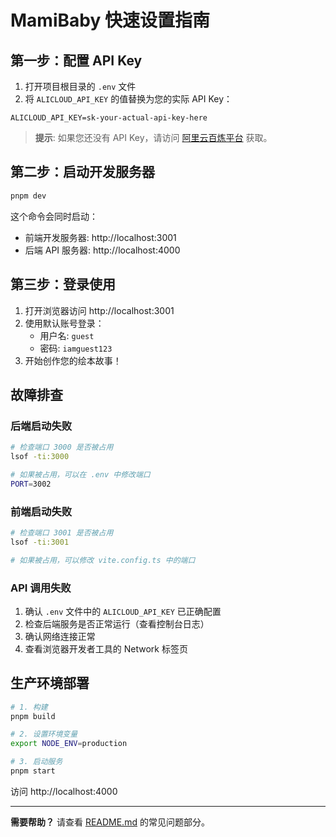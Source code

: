 # MamiBaby 快速设置指南

## 第一步：配置 API Key

1. 打开项目根目录的 `.env` 文件
2. 将 `ALICLOUD_API_KEY` 的值替换为您的实际 API Key：

```env
ALICLOUD_API_KEY=sk-your-actual-api-key-here
```

> **提示**: 如果您还没有 API Key，请访问 [阿里云百炼平台](https://bailian.console.aliyun.com/) 获取。

## 第二步：启动开发服务器

```bash
pnpm dev
```

这个命令会同时启动：
- 前端开发服务器: http://localhost:3001
- 后端 API 服务器: http://localhost:4000

## 第三步：登录使用

1. 打开浏览器访问 http://localhost:3001
2. 使用默认账号登录：
   - 用户名: `guest`
   - 密码: `iamguest123`
3. 开始创作您的绘本故事！

## 故障排查

### 后端启动失败

```bash
# 检查端口 3000 是否被占用
lsof -ti:3000

# 如果被占用，可以在 .env 中修改端口
PORT=3002
```

### 前端启动失败

```bash
# 检查端口 3001 是否被占用
lsof -ti:3001

# 如果被占用，可以修改 vite.config.ts 中的端口
```

### API 调用失败

1. 确认 `.env` 文件中的 `ALICLOUD_API_KEY` 已正确配置
2. 检查后端服务是否正常运行（查看控制台日志）
3. 确认网络连接正常
4. 查看浏览器开发者工具的 Network 标签页

## 生产环境部署

```bash
# 1. 构建
pnpm build

# 2. 设置环境变量
export NODE_ENV=production

# 3. 启动服务
pnpm start
```

访问 http://localhost:4000

---

**需要帮助？** 请查看 [README.md](./README.md) 的常见问题部分。
